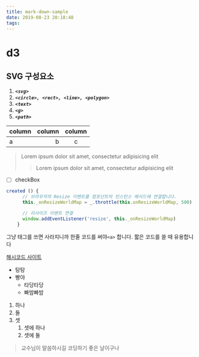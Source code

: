 ```yaml
---
title: mark-down-sample
date: 2019-08-23 20:18:48
tags:
---
```

# **d3**

## SVG 구성요소
1. ***`<svg>`***
2. ***`<circle>, <rect>, <line>, <polygon>`***
3. ***`<text>`***
4. ***`<g>`***
5. ***`<path>`***

| column | column | column | 
|:-------|-------:|:------:|
|   a    |   b    |   c    |

> Lorem ipsum dolor sit amet, consectetur adipisicing elit
>> Lorem ipsum dolor sit amet, consectetur adipisicing elit

- [ ] checkBox



```js
created () {
      // 브라우저의 Resize 이벤트를 컴포넌트의 인스턴스 메서드에 연결합니다.
      this._onResizeWorldMap = _.throttle(this.onResizeWorldMap, 500)

      // 리사이즈 이벤트 연결
      window.addEventListener('resize', this._onResizeWorldMap)
    }    
```


그냥 태그<a>를 쓰면 사라지니까 한줄 코드를 써야`<a>` 합니다.
짧은 코드를 쓸 때 유용합니다
  
  
  [해시코드 사이트](www.hashcode.co.kr)
  
  
* 탕탕
* 빵야
    * 타당타당
    * 빠밤빠밤    
    
    
1. 하나
2. 둘
3. 셋
    1. 셋에 하나
    2. 셋에 둘


> 교수님이 말씀하시길
> 코딩하기 좋은 날이구나    